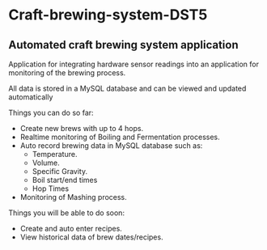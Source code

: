 # Craft-brewing-system-DST5
## Automated craft brewing system application

Application for integrating hardware sensor readings into an application for monitoring of the brewing process.

All data is stored in a MySQL database and can be viewed and updated automatically

Things you can do so far:
* Create new brews with up to 4 hops.
* Realtime monitoring of Boiling and Fermentation processes.
* Auto record brewing data in MySQL database such as:
    * Temperature.
    * Volume.
    * Specific Gravity.
    * Boil start/end times
    * Hop Times
* Monitoring of Mashing process.

Things you will be able to do soon:
* Create and auto enter recipes.
* View historical data of brew dates/recipes.